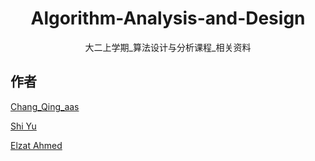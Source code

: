 <p align="center">
  <h1 align="center">Algorithm-Analysis-and-Design</h1>
  <p align="center">
    大二上学期_算法设计与分析课程_相关资料
  </p>


## 作者

[Chang_Qing_aas](https://github.com/ChangQingAAS) 

[Shi Yu](https://github.com/ShiYu-TJ)

[Elzat Ahmed](https://github.com/ElzatAhmed)
